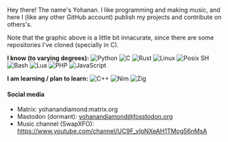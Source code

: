 <!--
  Most of this was stolen from [Magoninho's](https://github.com/Magoninho) and [adamalston's](https://github.com/adamalston) READMES :P
  Go theck them out!
-->

Hey there! The name's Yohanan. I like programming and making music, and here I (like any other GitHub account) publish my projects and contribute on others's.

Note that the graphic above is a little bit innacurate, since there are some repositories I've cloned (specially in C).

**I know (to varying degrees):**
![Python](https://img.shields.io/badge/-Python-000?&logo=python)
![C](https://img.shields.io/badge/-C-black?&logo=C)
![Rust](https://img.shields.io/badge/-Rust-black?&logo=rust)
![Linux](https://img.shields.io/badge/-Linux-black?&logo=linux)
![Posix SH](https://img.shields.io/badge/-Posix_SH-black?&logo=GNU%20Bash)
![Bash](https://img.shields.io/badge/-Bash-black?&logo=GNU%20Bash)
![Lua](https://img.shields.io/badge/-Lua-black?logo=Lua)
![PHP](https://img.shields.io/badge/-PHP-black?logo=PHP)
![JavaScript](https://img.shields.io/badge/-JavaScript-black?logo=JavaScript)

**I am learning / plan to learn:**
![C++](https://img.shields.io/badge/-C++-black?logo=c%2b%2b&logoColor=00599C)
![Nim](https://img.shields.io/badge/-Nim-black?logo=Nim)
![Zig](https://img.shields.io/badge/-Zig-black)

#### Social media

* Matrix: yohanandiamond:matrix.org
* Mastodon (dormant): [yohanandiamond@fosstodon.org](https://fosstodon.org/@yohanandiamond)
* Music channel (SwapXFO): https://www.youtube.com/channel/UC9F_yIpNXeAH1TMog56nMsA
